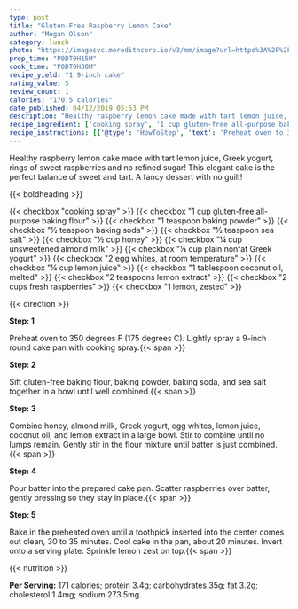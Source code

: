 ```yaml
---
type: post
title: "Gluten-Free Raspberry Lemon Cake"
author: "Megan Olson"
category: lunch
photo: "https://imagesvc.meredithcorp.io/v3/mm/image?url=https%3A%2F%2Fimages.media-allrecipes.com%2Fuserphotos%2F3243445.jpg"
prep_time: "P0DT0H15M"
cook_time: "P0DT0H30M"
recipe_yield: "1 9-inch cake"
rating_value: 5
review_count: 1
calories: "170.5 calories"
date_published: 04/12/2019 05:53 PM
description: "Healthy raspberry lemon cake made with tart lemon juice, Greek yogurt, rings of sweet raspberries and no refined sugar! This elegant cake is the perfect balance of sweet and tart. A fancy dessert with no guilt!"
recipe_ingredient: ['cooking spray', '1 cup gluten-free all-purpose baking flour', '1 teaspoon baking powder', '½ teaspoon baking soda', '½ teaspoon sea salt', '½ cup honey', '¼ cup unsweetened almond milk', '¼ cup plain nonfat Greek yogurt', '2 egg whites, at room temperature', '¼ cup lemon juice', '1 tablespoon coconut oil, melted', '2 teaspoons lemon extract', '2 cups fresh raspberries', '1 lemon, zested']
recipe_instructions: [{'@type': 'HowToStep', 'text': 'Preheat oven to 350 degrees F (175 degrees C). Lightly spray a 9-inch round cake pan with cooking spray.\n'}, {'@type': 'HowToStep', 'text': 'Sift gluten-free baking flour, baking powder, baking soda, and sea salt together in a bowl until well combined.\n'}, {'@type': 'HowToStep', 'text': 'Combine honey, almond milk, Greek yogurt, egg whites, lemon juice, coconut oil, and lemon extract in a large bowl. Stir to combine until no lumps remain. Gently stir in the flour mixture until batter is just combined.\n'}, {'@type': 'HowToStep', 'text': 'Pour batter into the prepared cake pan. Scatter raspberries over batter, gently pressing so they stay in place.\n'}, {'@type': 'HowToStep', 'text': 'Bake in the preheated oven until a toothpick inserted into the center comes out clean, 30 to 35 minutes. Cool cake in the pan, about 20 minutes. Invert onto a serving plate. Sprinkle lemon zest on top.\n'}]
---
```


Healthy raspberry lemon cake made with tart lemon juice, Greek yogurt, rings of sweet raspberries and no refined sugar! This elegant cake is the perfect balance of sweet and tart. A fancy dessert with no guilt! 

{{< boldheading >}}

{{< checkbox "cooking spray" >}}
{{< checkbox "1 cup gluten-free all-purpose baking flour" >}}
{{< checkbox "1 teaspoon baking powder" >}}
{{< checkbox "½ teaspoon baking soda" >}}
{{< checkbox "½ teaspoon sea salt" >}}
{{< checkbox "½ cup honey" >}}
{{< checkbox "¼ cup unsweetened almond milk" >}}
{{< checkbox "¼ cup plain nonfat Greek yogurt" >}}
{{< checkbox "2  egg whites, at room temperature" >}}
{{< checkbox "¼ cup lemon juice" >}}
{{< checkbox "1 tablespoon coconut oil, melted" >}}
{{< checkbox "2 teaspoons lemon extract" >}}
{{< checkbox "2 cups fresh raspberries" >}}
{{< checkbox "1  lemon, zested" >}}


{{< direction >}}

**Step: 1**

Preheat oven to 350 degrees F (175 degrees C). Lightly spray a 9-inch round cake pan with cooking spray.{{< span >}}

**Step: 2**

Sift gluten-free baking flour, baking powder, baking soda, and sea salt together in a bowl until well combined.{{< span >}}

**Step: 3**

Combine honey, almond milk, Greek yogurt, egg whites, lemon juice, coconut oil, and lemon extract in a large bowl. Stir to combine until no lumps remain. Gently stir in the flour mixture until batter is just combined.{{< span >}}

**Step: 4**

Pour batter into the prepared cake pan. Scatter raspberries over batter, gently pressing so they stay in place.{{< span >}}

**Step: 5**

Bake in the preheated oven until a toothpick inserted into the center comes out clean, 30 to 35 minutes. Cool cake in the pan, about 20 minutes. Invert onto a serving plate. Sprinkle lemon zest on top.{{< span >}}

{{< nutrition >}}

**Per Serving:** 171 calories; protein 3.4g; carbohydrates 35g; fat 3.2g; cholesterol 1.4mg; sodium 273.5mg.